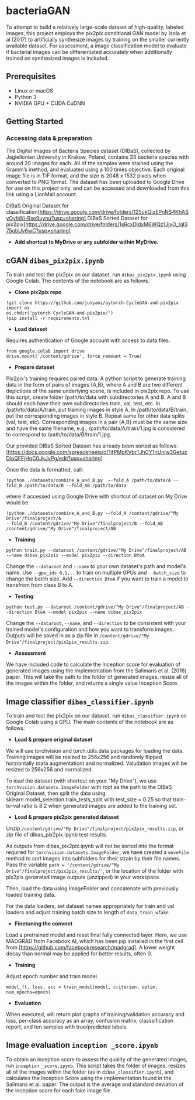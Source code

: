# bacteriaGAN
To attempt to build a relatively large-scale dataset of high-quality, labeled images, this project employs the pix2pix conditional GAN model by Isola et al (2017)  to artificially synthesize images by training on the smaller currently available dataset. For assessment, a image classification model to evaluate if bacterial images can be differentiated accurately when additionally trained on synthesized images is included. 

## Prerequisites
- Linux or macOS
- Python 3
- NVIDIA GPU + CUDA CuDNN

## Getting Started

### Accessing data & preparation 
The Digital Images of Bacteria Species dataset (DIBaS), collected by Jagiellonian University in Krakow, Poland, contains 33 bacteria species with around 20 images for each. All of the samples were stained using the Gramm’s method, and evaluated using a 100 times objective. Each original image file is in TIF format, and the size is 2048 x 1532 pixels when converted to PNG format. The dataset has been uploaded to Google Drive for use on this project only, and can be accessed and downloaded from this link using a LionMail account. 

DIBaS Original Dataset for classification[https://drive.google.com/drive/folders/125ukQizEPnNS4KhASyOyhWi-Rse9uynu?usp=sharing]
DIBaS Sorted Dataset for pix2pix[https://drive.google.com/drive/folders/1sRcxDldxM6WQz1JjvO_IqI375obUv6wC?usp=sharing]

- **Add shortcut to MyDrive or any subfolder within MyDrive.**

## cGAN `dibas_pix2pix.ipynb`

To train and test the pix2pix on our dataset, run `dibas_pix2pix.ipynb` using Google Colab. The contents of the notebook are as follows.

- **Clone pix2pix repo**
```
!git clone https://github.com/junyanz/pytorch-CycleGAN-and-pix2pix
import os
os.chdir('pytorch-CycleGAN-and-pix2pix/')
!pip install -r requirements.txt
```
- **Load dataset**

Requires authentication of Google account with access to data files.
```
from google.colab import drive
drive.mount('/content/gdrive', force_remount = True)
```
- **Prepare dataset**

Pix2pix's training requires paired data. A python script to generate training data in the form of pairs of images {A,B}, where A and B are two different depictions of the same underlying scene, is included in pix2pix repo. To use this script, create folder /path/to/data with subdirectories A and B. A and B should each have their own subdirectories train, val, test, etc. In /path/to/data/A/train, put training images in style A. In /path/to/data/B/train, put the corresponding images in style B. Repeat same for other data splits (val, test, etc). Corresponding images in a pair {A,B} must be the same size and have the same filename, e.g., /path/to/data/A/train/1.jpg is considered to correspond to /path/to/data/B/train/1.jpg. 

Our provided DIBaS Sorted Dataset has already been sorted as follows:
[https://docs.google.com/spreadsheets/d/1jfPMpKVbrTJhCY1nUnlw3GetuzDloQFEjHqC0JkJvPg/edit?usp=sharing]

Once the data is formatted, call:
```
!python ./datasets/combine_A_and_B.py  --fold_A /path/to/data/A --fold_B /path/to/data/B --fold_AB /path/to/data 
```
where if accessed using Google Drive with shortcut of dataset on My Drive would be 
```
!python ./datasets/combine_A_and_B.py --fold_A /content/gdrive/"My Drive"/finalproject/A 
--fold_B /content/gdrive/"My Drive"/finalproject/B --fold_AB /content/gdrive/"My Drive"/finalproject/AB
```
- **Training**

`python train.py --dataroot /content/gdrive/"My Drive"/finalproject/AB --name dibas_pix2pix --model pix2pix --direction BtoA`

Change the `--dataroot` and `--name` to your own dataset's path and model's name. Use `--gpu_ids 0,1,..` to train on multiple GPUs and `--batch_size` to change the batch size. Add `--direction BtoA` if you want to train a model to transfrom from class B to A.

- **Testing**

`python test.py --dataroot /content/gdrive/"My Drive"/finalproject/AB --direction BtoA --model pix2pix --name dibas_pix2pix`

Change the `--dataroot`, `--name`, and `--direction` to be consistent with your trained model's configuration and how you want to transform images.
Outputs will be saved in as a zip file in `/content/gdrive/"My Drive"/finalproject/pix2pix_results.zip`. 

- **Assessment**

We have included code to calculate the Inception score for evaluation of generated images using the implementation from the Salimans et al. (2016) paper. This will take the path to the folder of generated images, resize all of the images within the folder, and returns a single value Inception Score. 


## Image classifier `dibas_classifier.ipynb`

To train and test the pix2pix on our dataset, run `dibas_classifier.ipynb` on Google Colab using a GPU. The main contents of the notebook are as follows.

- **Load & prepare original dataset**

We will use torchvision and torch.utils.data packages for loading the data. Training images will be resized to 256x256 and randomly flipped horziontally (data augmentation) and normalized. Valudation images will be resized to 256x256 and normalized. 

To load the dataset (with shortcut on your "My Drive"), we use `torchvision.datasets.ImageFolder` with root as the path to the DIBaS Original Dataset, then split the data using sklearn.model_selection.train_tests_split with test_size = 0.25 so that train-to-val ratio is 8:2 when generated images are added to the training set.

- **Load & prepare pix2pix generated dataset**

Unzip `/content/gdrive/"My Drive"/finalproject/pix2pix_results.zip`, or zip file of dibas_pix2pix.ipynb test results. 

As outputs from dibas_pix2pix.ipynb will not be sorted into the format required for `torchvision.datasets.ImageFolder`, we have created a `moveFile` method to sort images into subfolders for their strain by their file names. Pass the variable `path = '/content/gdrive/"My Drive"/finalproject/pix2pix_results/'`, or the location of the folder with pix2pix generated image outputs (unzipped) in your workspace. 

Then, load the data using ImageFolder and concatenate with previously loaded training data. 

For the data loaders, set dataset names appropriately for train and val loaders and adjust training batch size to length of `data_train_wfake`.

- **Finetuning the convnet**

Load a pretrained model and reset final fully connected layer. Here, we use MADGRAD from Facebook AI, which has been pip installed in the first cell from [https://github.com/facebookresearch/madgrad]. A lower weight decay than normal may be applied for better results, often 0.

- **Training**

Adjust epoch number and train model.
```
model_ft, loss, acc = train_model(model, criterion, optim, num_epochs=epoch)
```
- **Evaluation**

When executed, will return plot graphs of training/validation accuracy and loss, per-class accuracy as an array, confusion matrix, classsification report, and ten samples with true/predicted labels. 

## Image evaluation `inception _score.ipynb`

To obtain an inception score to assess the quality of the generated images, run `inception _score.ipynb`. This script takes the folder of images, resizes all of the images within the folder (as in `dibas_classifier.ipynb`), and calculates the Inception Score using the implementation found in the Salimans et al. paper. The output is the average and standard deviation of the inception score for each fake image file. 
